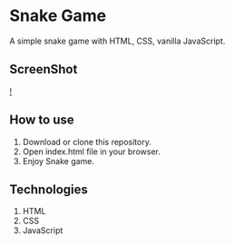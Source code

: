 # Snake Game

A simple snake game with HTML, CSS, vanilla JavaScript.

## ScreenShot

[!](/snake_game.png)

## How to use

1. Download or clone this repository.
2. Open index.html file in your browser.
3. Enjoy Snake game.

## Technologies

1. HTML
2. CSS
3. JavaScript
